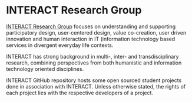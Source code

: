 # INTERACT Research Group

[INTERACT Research Group](http://interact.oulu.fi) focuses on understanding and supporting participatory design, user-centered design, value co-creation, user driven innovation and human interaction in IT (information technology based services in divergent everyday life contexts.

INTERACT has strong background in multi-, inter- and transdisciplinary research, combining perspectives from both humanistic and information technology oriented disciplines.

INTERACT GitHub repository hosts some open sourced student projects done in association with INTERACT. Unless otherwise stated, the rights of each project lies with the respective developers of a project.
